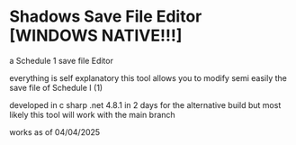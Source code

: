 # Shadows Save File Editor [WINDOWS NATIVE!!!]
a Schedule 1 save file Editor

everything is self explanatory this tool allows you to modify semi easily the save file of Schedule I (1)

developed in c sharp .net 4.8.1
in 2 days
for the alternative build but most likely this tool will work with the main branch

works as of 04/04/2025
